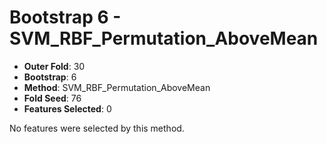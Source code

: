 # Bootstrap 6 - SVM_RBF_Permutation_AboveMean

- **Outer Fold**: 30
- **Bootstrap**: 6
- **Method**: SVM_RBF_Permutation_AboveMean
- **Fold Seed**: 76
- **Features Selected**: 0

No features were selected by this method.
